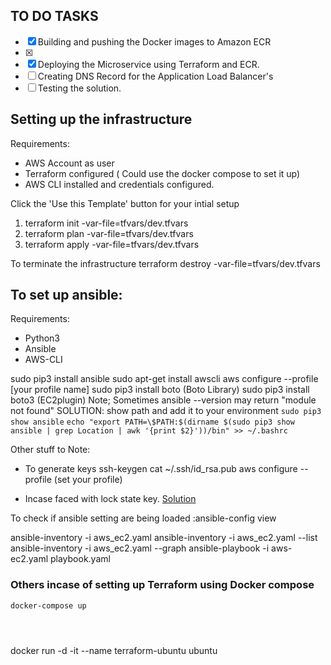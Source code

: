 ## TO DO TASKS
- [x] Building and pushing the Docker images to Amazon ECR
- [x]
- [x] Deploying the Microservice using Terraform and ECR.
- [ ] Creating DNS Record for the Application Load Balancer's
- [ ] Testing the solution.

## Setting up the infrastructure

Requirements:
- AWS Account as user
- Terraform configured ( Could use the docker compose to set it up)
- AWS CLI installed and credentials configured.

 Click the 'Use this Template' button for your intial setup

 1. terraform init -var-file=tfvars/dev.tfvars
 2. terraform plan  -var-file=tfvars/dev.tfvars
 3. terraform apply -var-file=tfvars/dev.tfvars

To terminate the infrastructure
terraform destroy -var-file=tfvars/dev.tfvars

## To set up ansible:

Requirements:
- Python3
- Ansible
- AWS-CLI

sudo pip3 install ansible
sudo apt-get install awscli
aws configure --profile [your profile name]
sudo pip3 install boto (Boto Library)
sudo pip3 install boto3 (EC2plugin)
 Note; Sometimes ansible --version may return "module not found" SOLUTION: show path and add it to your environment
  ``` sudo pip3 show ansible ```
 ``` echo "export PATH=\$PATH:$(dirname $(sudo pip3 show ansible | grep Location | awk '{print $2}'))/bin" >> ~/.bashrc ```






Other stuff to Note:
- To generate keys
ssh-keygen
cat ~/.ssh/id_rsa.pub
aws configure --profile (set your profile)

- Incase faced with lock state key. [Solution](https://stackoverflow.com/questions/62189825/terraform-error-acquiring-the-state-lock-conditionalcheckfailedexception)

To check if ansible setting are being loaded :ansible-config view


ansible-inventory -i aws_ec2.yaml
ansible-inventory -i aws_ec2.yaml --list
ansible-inventory -i aws_ec2.yaml --graph
ansible-playbook -i aws-ec2.yaml playbook.yaml












### Others incase of setting up Terraform using Docker compose
```docker-compose up ```

```docker-compose run --rm tf init
```

```docker compose run --rm tf fmt
```

```docker-compose run --rm tf validate
```


docker run -d -it --name terraform-ubuntu ubuntu



